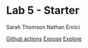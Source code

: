 # Lab 5 - Starter
Sarah Thomson
Nathan Enrici

[Github actions](https://github.com/nathanenrici/introduction-to-github/tree/main)
[Expose](https://sarahtthomson.github.io/Lab5/expose.html)
[Explore](https://sarahtthomson.github.io/Lab5/explore.html)
